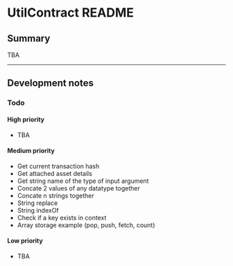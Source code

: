 # UtilContract README

## Summary

TBA

---

## Development notes

### Todo

#### High priority

* TBA

#### Medium priority

* Get current transaction hash
* Get attached asset details
* Get string name of the type of input argument
* Concate 2 values of any datatype together
* Concate n strings together
* String replace
* String indexOf
* Check if a key exists in context
* Array storage example (pop, push, fetch, count)

#### Low priority

* TBA
